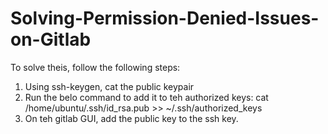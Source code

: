 # Solving-Permission-Denied-Issues-on-Gitlab
To solve theis, follow the following steps:
1. Using ssh-keygen, cat the public keypair
2. Run the belo command to add it to teh authorized keys:
   cat /home/ubuntu/.ssh/id_rsa.pub >> ~/.ssh/authorized_keys
3. On teh gitlab GUI, add the public key to the ssh key.
